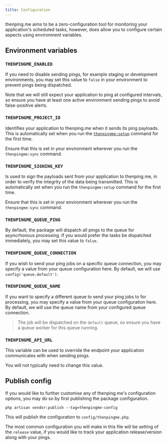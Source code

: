 ```yaml
---
title: Configuration
---
```

thenping.me aims to be a zero-configuration tool for monitoring your application's scheduled tasks, however, does allow you to configure certain aspects using environment variables.

## Environment variables

### `THENPINGME_ENABLED`

If you need to disable sending pings, for example staging or development environments, you may set this value to `false` in your environment to prevent pings being dispatched. 

Note that we will still expect your application to ping at configured intervals, so ensure you have at least one active environment sending pings to avoid false-positive alerts. 

### `THENPINGME_PROJECT_ID`

Identifies your application to thenping.me when it sends its ping payloads. This is automatically set when you run the [`thenpingme:setup`](/docs/installation) command for the first time.

Ensure that this is set in your environment wherever you run the `thenpingme:sync` command.

### `THENPINGME_SIGNING_KEY`

Is used to sign the payloads sent from your application to thenping.me, in order to verify the integrity of the data being transmitted. This is automatically set when you run the `thenpingme:setup` command for the first time.

Ensure that this is set in your environment wherever you run the `thenpingme:sync` command.

### `THENPINGME_QUEUE_PING`

By default, the package will dispatch all pings to the queue for asyncrhonous processing. If you would prefer the tasks be dispatched immediately, you may set this value to `false`.

### `THENPINGME_QUEUE_CONNECTION`

If you wish to send your ping jobs on a specific queue connection, you may specify a value from your queue configuration here. By default, we will use `config('queue.default')`.

### `THENPINGME_QUEUE_NAME`

If you want to specify a different queue to send your ping jobs to for processing, you may specify a value from your queue configuration here. By default, we will use the queue name from your configured queue connection.

> The job will be dispatched on the `default` queue, so ensure you have a queue worker for this queue running.

### `THENPINGME_API_URL`

This variable can be used to override the endpoint your application communicates with when sending pings.

You will not typically need to change this value.

## Publish config

If you would like to further customise any of thenping.me's configuration options, you may do so by first publishing the package configuration.

```
php artisan vendor:publish --tag=thenpingme-config
```

This will publish the configuration to `config/thenpingme.php`.

The most common configuration you will make in this file will be setting of the `release` value, if you would like to track your application release/version along with your pings.
